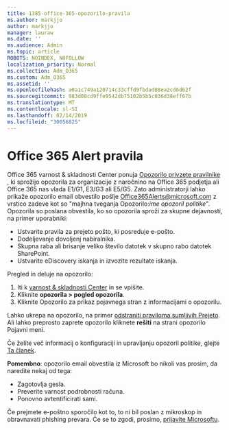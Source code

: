 ```yaml
---
title: 1385-office-365-opozorilo-pravila
ms.author: markjjo
author: markjjo
manager: lauraw
ms.date: ''
ms.audience: Admin
ms.topic: article
ROBOTS: NOINDEX, NOFOLLOW
localization_priority: Normal
ms.collection: Adm_O365
ms.custom: Adm_O365
ms.assetid: ''
ms.openlocfilehash: a0a1c749a120714c33cffd9fbdad08ea2cd6d62f
ms.sourcegitcommit: 983d08cd9ffe9542db75102b5b5c036d38eff67b
ms.translationtype: MT
ms.contentlocale: sl-SI
ms.lasthandoff: 02/14/2019
ms.locfileid: "30056825"
---
```

# <a name="office-365-alert-policies"></a>Office 365 Alert pravila

Office 365 varnost & skladnosti Center ponuja [Opozorilo privzete pravilnike](https://docs.microsoft.com/office365/securitycompliance/alert-policies#default-alert-policies) , ki sprožijo opozorila za organizacije z naročnino na Office 365 podjetja ali Office 365 nas vlada E1/G1, E3/G3 ali E5/G5. Zato administratorji lahko prikaže opozorilo email obvestilo pošlje Office365Alerts@microsoft.com z vrstico zadeve kot so "majhna tveganja Opozorilo:*ime opozoril politike*". Opozorila so poslana obvestila, ko so opozorila sproži za skupne dejavnosti, na primer uporabniki:

- Ustvarite pravila za prejeto pošto, ki posreduje e-pošto.
- Dodeljevanje dovoljenj nabiralnika.
- Skupna raba ali brisanje veliko število datotek v skupno rabo datotek SharePoint.
- Ustvarite eDiscovery iskanja in izvozite rezultate iskanja.
 
Pregled in deluje na opozorilo:

1. Iti k [varnost & skladnosti Center](https://protection.office.com) in se vpišite.
2. Kliknite **opozorila > pogled opozorila**.
3. Kliknite Opozorilo za prikaz pojavnega stran z informacijami o opozorilu.

Lahko ukrepa na opozorilo, na primer [odstraniti praviloma sumljivih Prejeto](https://docs.microsoft.com/office365/securitycompliance/responding-to-a-compromised-email-account). Ali lahko preprosto zaprete opozorilo kliknete **rešiti** na strani opozorilo Pojavni meni.

Če želite več informacij o konfiguraciji in upravljanju opozoril politike, glejte [Ta članek](https://docs.microsoft.com/office365/securitycompliance/alert-policies).

**Pomembno**: opozorilo email obvestila iz Microsoft bo nikoli vas prosim, da naredite nekaj od tega:

- Zagotovlja gesla.
- Preverite varnost podrobnosti računa.
- Ponovno avtentificirati sami.

Če prejmete e-poštno sporočilo kot to, to ni bil poslan z mikroskop in obravnavati phishing prevara. Če se to zgodi, prosimo, [prijavite Microsoftu](https://docs.microsoft.com/office365/SecurityCompliance/report-junk-email-and-phishing-scams-in-outlook-on-the-web-eop).